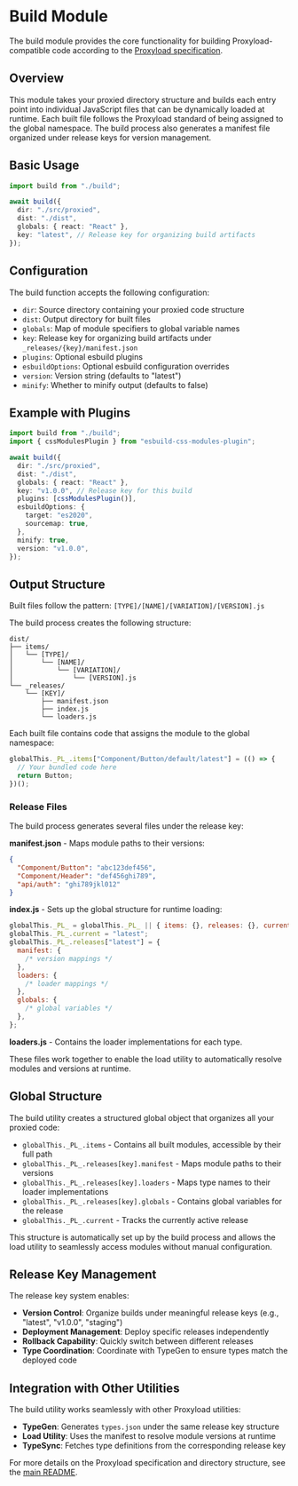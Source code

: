 # Build Module

The build module provides the core functionality for building Proxyload-compatible code according to the [Proxyload specification](../../README.md).

## Overview

This module takes your proxied directory structure and builds each entry point into individual JavaScript files that can be dynamically loaded at runtime. Each built file follows the Proxyload standard of being assigned to the global namespace. The build process also generates a manifest file organized under release keys for version management.

## Basic Usage

```typescript
import build from "./build";

await build({
  dir: "./src/proxied",
  dist: "./dist",
  globals: { react: "React" },
  key: "latest", // Release key for organizing build artifacts
});
```

## Configuration

The build function accepts the following configuration:

- `dir`: Source directory containing your proxied code structure
- `dist`: Output directory for built files
- `globals`: Map of module specifiers to global variable names
- `key`: Release key for organizing build artifacts under `_releases/{key}/manifest.json`
- `plugins`: Optional esbuild plugins
- `esbuildOptions`: Optional esbuild configuration overrides
- `version`: Version string (defaults to "latest")
- `minify`: Whether to minify output (defaults to false)

## Example with Plugins

```typescript
import build from "./build";
import { cssModulesPlugin } from "esbuild-css-modules-plugin";

await build({
  dir: "./src/proxied",
  dist: "./dist",
  globals: { react: "React" },
  key: "v1.0.0", // Release key for this build
  plugins: [cssModulesPlugin()],
  esbuildOptions: {
    target: "es2020",
    sourcemap: true,
  },
  minify: true,
  version: "v1.0.0",
});
```

## Output Structure

Built files follow the pattern: `[TYPE]/[NAME]/[VARIATION]/[VERSION].js`

The build process creates the following structure:

```
dist/
├── items/
│   └── [TYPE]/
│       └── [NAME]/
│           └── [VARIATION]/
│               └── [VERSION].js
└── _releases/
    └── [KEY]/
        ├── manifest.json
        ├── index.js
        └── loaders.js
```

Each built file contains code that assigns the module to the global namespace:

```javascript
globalThis._PL_.items["Component/Button/default/latest"] = (() => {
  // Your bundled code here
  return Button;
})();
```

### Release Files

The build process generates several files under the release key:

**manifest.json** - Maps module paths to their versions:

```json
{
  "Component/Button": "abc123def456",
  "Component/Header": "def456ghi789",
  "api/auth": "ghi789jkl012"
}
```

**index.js** - Sets up the global structure for runtime loading:

```javascript
globalThis._PL_ = globalThis._PL_ || { items: {}, releases: {}, current: null };
globalThis._PL_.current = "latest";
globalThis._PL_.releases["latest"] = {
  manifest: {
    /* version mappings */
  },
  loaders: {
    /* loader mappings */
  },
  globals: {
    /* global variables */
  },
};
```

**loaders.js** - Contains the loader implementations for each type.

These files work together to enable the load utility to automatically resolve modules and versions at runtime.

## Global Structure

The build utility creates a structured global object that organizes all your proxied code:

- `globalThis._PL_.items` - Contains all built modules, accessible by their full path
- `globalThis._PL_.releases[key].manifest` - Maps module paths to their versions
- `globalThis._PL_.releases[key].loaders` - Maps type names to their loader implementations
- `globalThis._PL_.releases[key].globals` - Contains global variables for the release
- `globalThis._PL_.current` - Tracks the currently active release

This structure is automatically set up by the build process and allows the load utility to seamlessly access modules without manual configuration.

## Release Key Management

The release key system enables:

- **Version Control**: Organize builds under meaningful release keys (e.g., "latest", "v1.0.0", "staging")
- **Deployment Management**: Deploy specific releases independently
- **Rollback Capability**: Quickly switch between different releases
- **Type Coordination**: Coordinate with TypeGen to ensure types match the deployed code

## Integration with Other Utilities

The build utility works seamlessly with other Proxyload utilities:

- **TypeGen**: Generates `types.json` under the same release key structure
- **Load Utility**: Uses the manifest to resolve module versions at runtime
- **TypeSync**: Fetches type definitions from the corresponding release key

For more details on the Proxyload specification and directory structure, see the [main README](../../README.md).
